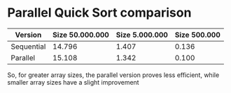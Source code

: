 # Parallel Quick Sort comparison


| Version                    | Size 50.000.000 | Size 5.000.000 | Size 500.000 |
|----------------------------|-----------------|----------------|--------------|
| Sequential                 | 14.796          |   1.407        |   0.136      |
| Parallel                   | 15.108          |   1.342        |   0.100      |

So, for greater array sizes, the parallel version proves less efficient, while smaller array sizes have a slight improvement